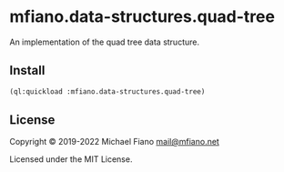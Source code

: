 # mfiano.data-structures.quad-tree

An implementation of the quad tree data structure.

## Install

```lisp
(ql:quickload :mfiano.data-structures.quad-tree)
```

## License

Copyright © 2019-2022 Michael Fiano <mail@mfiano.net>

Licensed under the MIT License.
